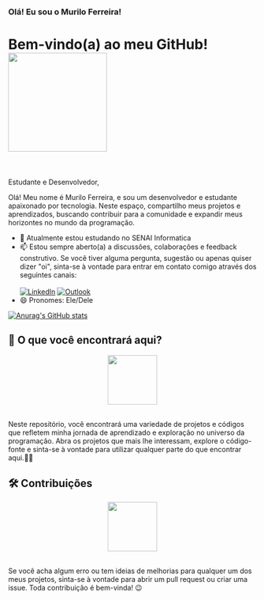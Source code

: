 ### Olá! Eu sou o Murilo Ferreira!
<h1 align="left">Bem-vindo(a) ao meu GitHub!<img src="https://github.com/Murilo-Ferreira-Lopes/Murilo-Ferreira-Lopes/assets/67995781/7c465ec3-1fa8-4afe-a879-03b2f48c2ee4" height="200px"><br><br></h1>

Estudante e Desenvolvedor, 

Olá! Meu nome é Murilo Ferreira, e sou um desenvolvedor e estudante apaixonado por tecnologia. Neste espaço, compartilho meus projetos e aprendizados, buscando contribuir para a comunidade e expandir meus horizontes no mundo da programação.

- 🔭 Atualmente estou estudando no SENAI Informatica
- 📫 Estou sempre aberto(a) a discussões, colaborações e feedback construtivo. Se você tiver alguma pergunta, sugestão ou apenas quiser dizer "oi", sinta-se à vontade para entrar em contato comigo através dos seguintes canais:
<br><br>[![LinkedIn](https://img.shields.io/badge/linkedin-%230077B5.svg?style=for-the-badge&logo=linkedin&logoColor=white)](https://www.linkedin.com/in/muriloferreiralopes/)
[![Outlook](https://img.shields.io/badge/Microsoft_Outlook-0078D4?style=for-the-badge&logo=microsoft-outlook&logoColor=white)](mailto:murilo.lopes5@fatec.sp.gov.br)
- 😄 Pronomes: Ele/Dele

[![Anurag's GitHub stats](https://github-readme-stats.vercel.app/api?username=Murilo-Ferreira-Lopes&count_private=true&show_icons=true&theme=transparent&locale=pt-br)](https://github.com/Murilo-Ferreira-Lopes/github-readme-stats)

<h2>💬 O que você encontrará aqui?</h2>
<center><img src="https://github.com/Murilo-Ferreira-Lopes/Murilo-Ferreira-Lopes/assets/67995781/cc17884b-30ea-4372-80b5-587620f49a29" height="100px"></center><br>

 Neste repositório, você encontrará uma variedade de projetos e códigos que refletem minha jornada de aprendizado e exploração no universo da programação. Abra os projetos que mais lhe interessam, explore o código-fonte e sinta-se à vontade para utilizar qualquer parte do que encontrar aqui.💪🏻
 
<h2>🛠 Contribuições</h2>
<center><img src="https://github.com/Murilo-Ferreira-Lopes/Murilo-Ferreira-Lopes/assets/67995781/0c0427a4-b24a-4a91-869b-c3d31c3e99b4)" height="100px"></center><br>
 
 Se você acha algum erro ou tem ideias de melhorias para qualquer um dos meus projetos, sinta-se à vontade para abrir um pull request ou criar uma issue. Toda contribuição é bem-vinda! 😉
  
